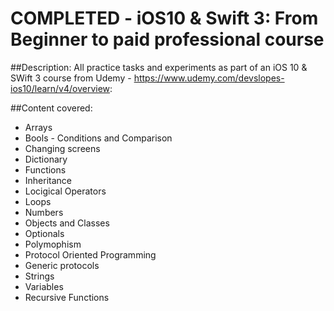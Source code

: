 # COMPLETED - iOS10 & Swift 3: From Beginner to paid professional course

##Description:
All practice tasks and experiments as part of an iOS 10 & SWift 3 course from Udemy - https://www.udemy.com/devslopes-ios10/learn/v4/overview:


##Content covered:
- Arrays
- Bools - Conditions and Comparison
- Changing screens
- Dictionary
- Functions
- Inheritance
- Locigical Operators
- Loops
- Numbers
- Objects and Classes
- Optionals
- Polymophism
- Protocol Oriented Programming
- Generic protocols
- Strings
- Variables
- Recursive Functions


